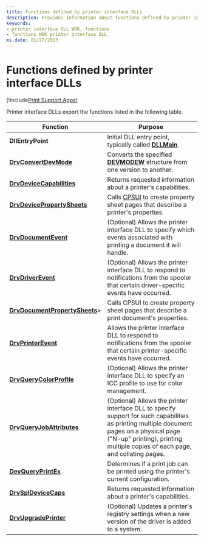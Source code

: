 ```yaml
---
title: Functions defined by printer interface DLLs
description: Provides information about functions defined by printer interface DLLs.
keywords:
- printer interface DLL WDK, functions
- functions WDK printer interface DLL
ms.date: 01/27/2023
---
```


# Functions defined by printer interface DLLs

[!include[Print Support Apps](../includes/print-support-apps.md)]

Printer interface DLLs export the functions listed in the following table.

| Function | Purpose |
|--|--|
| **DllEntryPoint** | Initial DLL entry point, typically called [**DLLMain**](/windows/win32/dlls/dllmain). |
| [**DrvConvertDevMode**](/windows-hardware/drivers/ddi/winddiui/nf-winddiui-drvconvertdevmode) | Converts the specified [**DEVMODEW**](/windows/win32/api/wingdi/ns-wingdi-devmodew) structure from one version to another. |
| [**DrvDeviceCapabilities**](/windows-hardware/drivers/ddi/winddiui/nf-winddiui-drvdevicecapabilities) | Returns requested information about a printer's capabilities. |
| [**DrvDevicePropertySheets**](/windows-hardware/drivers/ddi/winddiui/nf-winddiui-drvdevicepropertysheets) | Calls [CPSUI](common-property-sheet-user-interface.md) to create property sheet pages that describe a printer's properties. |
| [**DrvDocumentEvent**](/windows-hardware/drivers/ddi/winddiui/nf-winddiui-drvdocumentevent) | (Optional) Allows the printer interface DLL to specify which events associated with printing a document it will handle. |
| [**DrvDriverEvent**](/windows-hardware/drivers/ddi/winddiui/nf-winddiui-drvdriverevent) | (Optional) Allows the printer interface DLL to respond to notifications from the spooler that certain driver-specific events have occurred. |
| [**DrvDocumentPropertySheets**](/windows-hardware/drivers/ddi/winddiui/nf-winddiui-drvdocumentpropertysheets)> | Calls CPSUI to create property sheet pages that describe a print document's properties. |
| [**DrvPrinterEvent**](/windows-hardware/drivers/ddi/winddiui/nf-winddiui-drvprinterevent) | Allows the printer interface DLL to respond to notifications from the spooler that certain printer-specific events have occurred. |
| [**DrvQueryColorProfile**](/windows-hardware/drivers/ddi/winddiui/nf-winddiui-drvquerycolorprofile) | (Optional) Allows the printer interface DLL to specify an ICC profile to use for color management. |
| [**DrvQueryJobAttributes**](/windows-hardware/drivers/ddi/winddiui/nf-winddiui-drvqueryjobattributes) | (Optional) Allows the printer interface DLL to specify support for such capabilities as printing multiple document pages on a physical page ("N-up" printing), printing multiple copies of each page, and collating pages. |
| [**DevQueryPrintEx**](/windows-hardware/drivers/ddi/winddiui/nf-winddiui-devqueryprintex) | Determines if a print job can be printed using the printer's current configuration. |
| [**DrvSplDeviceCaps**](/windows-hardware/drivers/ddi/winddiui/nf-winddiui-drvspldevicecaps) | Returns requested information about a printer's capabilities. |
| [**DrvUpgradePrinter**](/windows-hardware/drivers/ddi/winddiui/nf-winddiui-drvupgradeprinter) | (Optional) Updates a printer's registry settings when a new version of the driver is added to a system. |
